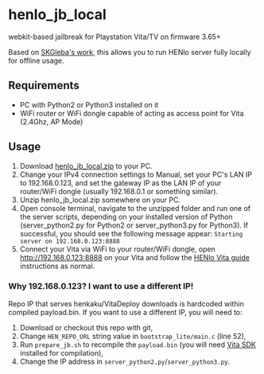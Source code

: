 # henlo_jb_local
webkit-based jailbreak for Playstation Vita/TV on firmware 3.65+

Based on [SKGleba's work](https://github.com/SKGleba/henlo_jb), this allows you to run HENlo server fully locally for offline usage.

## Requirements
- PC with Python2 or Python3 installed on it
- WiFi router or WiFi dongle capable of acting as access point for Vita (2.4Ghz, AP Mode)

## Usage
1. Download [henlo_jb_local.zip](https://github.com/loomweaver/henlo_jb/releases/tag/henlo_jb_local) to your PC. 
2. Change your IPv4 connection settings to Manual, set your PC's LAN IP  to 192.168.0.123, and set the gateway IP as the LAN IP of your router/WiFi dongle (usually 192.168.0.1 or something similar).
3. Unzip henlo_jb_local.zip somewhere on your PC. 
4. Open console terminal, navigate to the unzipped folder and run one of the server scripts, depending on your installed version of Python (server_python2.py for Python2 or server_python3.py for Python3). If successful, you should see the following message appear: `Starting server on 192.168.0.123:8888`
5. Connect your Vita via WiFi to your router/WiFi dongle, open http://192.168.0.123:8888 on your Vita and follow the [HENlo Vita guide](https://vita.hacks.guide/using-henlo.html) instructions as normal.

### Why 192.168.0.123? I want to use a different IP!
Repo IP that serves henkaku/VitaDeploy downloads is hardcoded within compiled payload.bin. If you want to use a different IP, you will need to:
1. Download or checkout this repo with git,
2. Change `HEN_REPO_URL` string value in `bootstrap_lite/main.c` (line 52),
3. Run `prepare_jb.sh` to recompile the `payload.bin` (you will need [Vita SDK](https://vitasdk.org/) installed for compilation),
4. Change the IP address in `server_python2.py`/`server_python3.py`.
